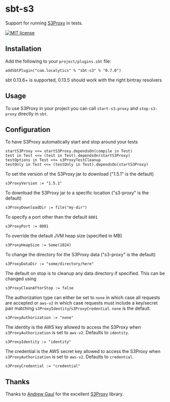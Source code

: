 sbt-s3
===============

Support for running [S3Proxy](https://github.com/andrewgaul/s3proxy) in tests.

[![MIT license](https://img.shields.io/badge/license-MIT%20License-blue.svg)](LICENSE) 

Installation
------------
Add the following to your `project/plugins.sbt` file:

```
addSbtPlugin("com.localytics" % "sbt-s3" % "0.7.0")
```

sbt 0.13.6+ is supported, 0.13.5 should work with the right bintray resolvers

Usage
-----

To use S3Proxy in your project you can call `start-s3-proxy` and `stop-s3-proxy` directly in `sbt`.

Configuration
-------------

To have S3Proxy automatically start and stop around your tests

```
startS3Proxy <<= startS3Proxy.dependsOn(compile in Test)
test in Test <<= (test in Test).dependsOn(startS3Proxy)
testOptions in Test <+= s3ProxyTestCleanup
testOnly in Test <<= (testOnly in Test).dependsOn(startS3Proxy)
```

To set the version of the S3Proxy jar to download ("1.5.1" is the default)

```
s3ProxyVersion := "1.5.1"
```

To download the S3Proxy jar to a specific location ("s3-proxy" is the default)

```
s3ProxyDownloadDir := file("my-dir")
```

To specify a port other than the default `8001`

```
s3ProxyPort := 8081
```

To override the default JVM heap size (specified in MB)

```
s3ProxyHeapSize := Some(1024)
```

To change the directory for the S3Proxy data ("s3-proxy" is the default)

```
s3ProxyDataDir := "some/directory/here"
```

The default on stop is to cleanup any data directory if specified. This can be changed using

```
s3ProxyCleanAfterStop := false
```

The authorization type can either be set to `none` in which case all requests are accepted or `aws-v2` in which case
requests must include a key/secret pair matching `s3ProxyIdentity`/`s3ProxyCredential`. `none` is the default.

```
s3ProxyAuthorization := "none"
```

The identity is the AWS key allowed to access the S3Proxy when `s3ProxyAuthorization` is set to `aws-v2`. Defaults to `identity`.

```
s3ProxyIdentity := "identity"
```

The credential is the AWS secret key allowed to access the S3Proxy when `s3ProxyAuthorization` is set to `aws-v2`. Defaults to `credential`.

```
s3ProxyCredential := "credential"
```

Thanks
------

Thanks to [Andrew Gaul](https://github.com/andrewgaul) for the excellent [S3Proxy](https://github.com/andrewgaul/s3proxy) library.

